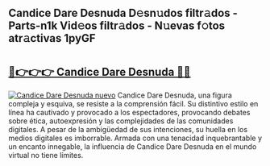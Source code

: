 ## Candice Dare Desnuda D𝚎sn𝚞dos filtr𝚊dos - Parts-n1k Vid𝚎os filtr𝚊dos - N𝚞evas f𝚘tos atr𝚊ctivas 1pyGF

# <h2><a href="http://mb74uh.tromn.icu/?c=Candice+Dare+Desnuda">🔗👉👉👉 Candice Dare Desnuda 🔗🔗</a></h2>

[![Candice Dare Desnuda nuevo](https://i.imgur.com/pEAQMta.gif)](http://mb74uh.tromn.icu/?c=Candice+Dare+Desnuda)
Candice Dare Desnuda, una figura compleja y esquiva, se resiste a la comprensión fácil. Su distintivo estilo en línea ha cautivado y provocado a los espectadores, provocando debates sobre ética, autoexpresión y las complejidades de las comunidades digitales. A pesar de la ambigüedad de sus intenciones, su huella en los medios digitales es imborrable. Armada con una tenacidad inquebrantable y un encanto innegable, la influencia de Candice Dare Desnuda en el mundo virtual no tiene límites.
